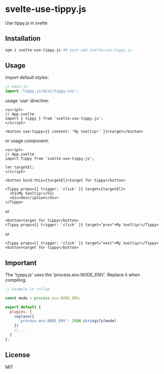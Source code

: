 # svelte-use-tippy.js

Use tippy.js in svelte

## Installation

```bash
npm i svelte-use-tippy.js ## yarn add svelte-use-tippy.js
```

## Usage

import default styles:

```js
// main.js
import 'tippy.js/dist/tippy.css';
```

usage 'use' directive:

```svelte
<script>
// App.svelte
import { tippy } from 'svelte-use-tippy.js';
</script>

<button use:tippy={{ content: 'My tooltip!' }}>target</button>
```

or usage component:

```svelte
<script>
// App.svelte
import Tippy from 'svelte-use-tippy.js';

let targetEl;
</script>

<button bind:this={targetEl}>target for tippy</button>

<Tippy props={{ trigger: 'click' }} target={targetEl}>
  <h1>My tooltip!</h1>
  <div>description</div>
</Tippy>
```

or

```svelte
<button>target for tippy</button>
<Tippy props={{ trigger: 'click' }} target="prev">My tooltip!</Tippy>
```

or

```svelte
<Tippy props={{ trigger: 'click' }} target="next">My tooltip!</Tippy>
<button>target for tippy</button>
```

## Important

The 'typpy.js' uses the 'process.env.NODE_ENV'. Replace it when compiling:

```js
// Example in rollup

const mode = process.env.NODE_ENV;

export default {
  plugins: [
    replace({
      'process.env.NODE_ENV': JSON.stringify(mode)
    })
    // ...
  ]
};
```

## License

MIT
